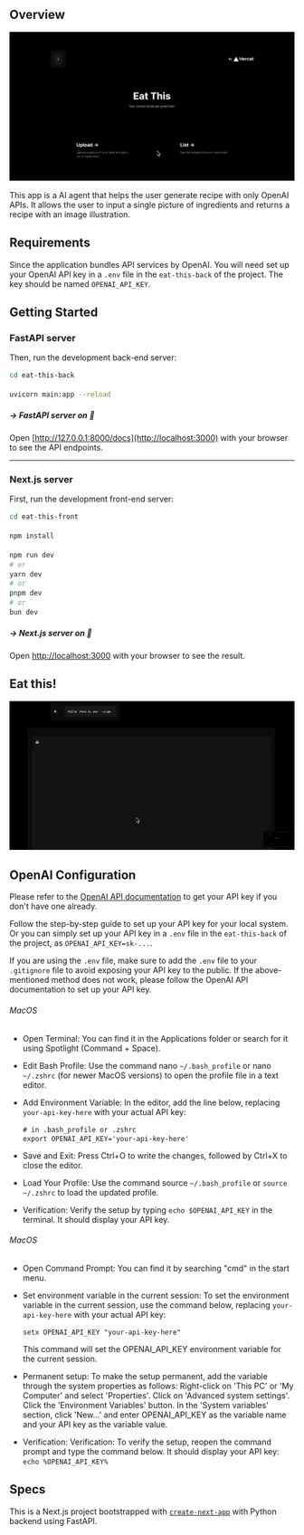 ## Overview
![landing page of the application. Upload in the bottom-left corner and List in the bottom-right](/eat-this-front/public/landing.gif)

This app is a AI agent that helps the user generate recipe with only OpenAI APIs. It allows the user to input a single picture of ingredients and returns a recipe with an image illustration. 

## Requirements
Since the application bundles API services by OpenAI. You will need set up your OpenAI API key in a `.env` file in the `eat-this-back` of the project. The key should be named `OPENAI_API_KEY`.

## Getting Started

### FastAPI server
Then, run the development back-end server:

```bash
cd eat-this-back

uvicorn main:app --reload 
```
##### -> FastAPI server on 🚀

Open [http://127.0.0.1:8000/docs](http://localhost:3000) with your browser to see the API endpoints.
***

### Next.js server
First, run the development front-end server:

```bash
cd eat-this-front

npm install

npm run dev 
# or
yarn dev
# or
pnpm dev
# or
bun dev
```
##### -> Next.js server on 🚀

Open [http://localhost:3000](http://localhost:3000) with your browser to see the result.

## Eat this!
![illustration of the UI in upload_page](/eat-this-front/public/upload_page.gif)

## OpenAI Configuration
Please refer to the [OpenAI API documentation](https://beta.openai.com/docs/) to get your API key if you don't have one already.

Follow the step-by-step guide to set up your API key for your local system. Or you can simply set up your API key in a `.env` file in the `eat-this-back` of the project, as `OPENAI_API_KEY=sk-...`.

If you are using the `.env` file, make sure to add the `.env` file to your `.gitignore` file to avoid exposing your API key to the public. If the above-mentioned method does not work, please follow the OpenAI API documentation to set up your API key.

###### MacOS

- Open Terminal: You can find it in the Applications folder or search for it using Spotlight (Command + Space).


- Edit Bash Profile: Use the command nano `~/.bash_profile` or nano `~/.zshrc` (for newer MacOS versions) to open the profile file in a text editor.


- Add Environment Variable: In the editor, add the line below, replacing `your-api-key-here` with your actual API key:

     ```
     # in .bash_profile or .zshrc
     export OPENAI_API_KEY='your-api-key-here'
     ```

- Save and Exit: Press Ctrl+O to write the changes, followed by Ctrl+X to close the editor.


- Load Your Profile: Use the command source `~/.bash_profile` or `source ~/.zshrc` to load the updated profile.


- Verification: Verify the setup by typing `echo $OPENAI_API_KEY` in the terminal. It should display your API key.

###### MacOS

- Open Command Prompt: You can find it by searching "cmd" in the start menu.


- Set environment variable in the current session: To set the environment variable in the current session, use the command below, replacing `your-api-key-here` with your actual API key:

     ```
     setx OPENAI_API_KEY "your-api-key-here"
     ```
  This command will set the OPENAI_API_KEY environment variable for the current session.


- Permanent setup: To make the setup permanent, add the variable through the system properties as follows:
  Right-click on 'This PC' or 'My Computer' and select 'Properties'.
  Click on 'Advanced system settings'.
  Click the 'Environment Variables' button.
In the 'System variables' section, click 'New...' and enter OPENAI_API_KEY as the variable name and your API key as the variable value.


- Verification: Verification: To verify the setup, reopen the command prompt and type the command below. It should display your API key: `echo %OPENAI_API_KEY%`


## Specs
This is a Next.js project bootstrapped with [`create-next-app`](https://github.com/vercel/next.js/tree/canary/packages/create-next-app) with Python backend using FastAPI.
